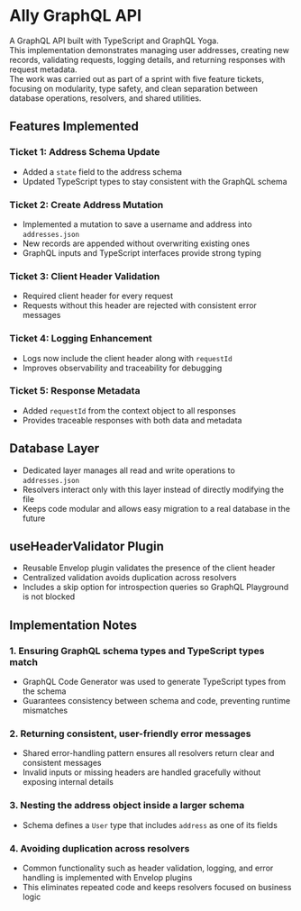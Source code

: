 # Ally GraphQL API

A GraphQL API built with TypeScript and GraphQL Yoga.  
This implementation demonstrates managing user addresses, creating new records, validating requests, logging details, and returning responses with request metadata.  
The work was carried out as part of a sprint with five feature tickets, focusing on modularity, type safety, and clean separation between database operations, resolvers, and shared utilities.

## Features Implemented

### Ticket 1: Address Schema Update
- Added a `state` field to the address schema
- Updated TypeScript types to stay consistent with the GraphQL schema

### Ticket 2: Create Address Mutation
- Implemented a mutation to save a username and address into `addresses.json`
- New records are appended without overwriting existing ones
- GraphQL inputs and TypeScript interfaces provide strong typing

### Ticket 3: Client Header Validation
- Required client header for every request
- Requests without this header are rejected with consistent error messages

### Ticket 4: Logging Enhancement
- Logs now include the client header along with `requestId`
- Improves observability and traceability for debugging

### Ticket 5: Response Metadata
- Added `requestId` from the context object to all responses
- Provides traceable responses with both data and metadata

## Database Layer
- Dedicated layer manages all read and write operations to `addresses.json`
- Resolvers interact only with this layer instead of directly modifying the file
- Keeps code modular and allows easy migration to a real database in the future

## useHeaderValidator Plugin
- Reusable Envelop plugin validates the presence of the client header
- Centralized validation avoids duplication across resolvers
- Includes a skip option for introspection queries so GraphQL Playground is not blocked

## Implementation Notes

### 1. Ensuring GraphQL schema types and TypeScript types match
- GraphQL Code Generator was used to generate TypeScript types from the schema
- Guarantees consistency between schema and code, preventing runtime mismatches

### 2. Returning consistent, user-friendly error messages
- Shared error-handling pattern ensures all resolvers return clear and consistent messages
- Invalid inputs or missing headers are handled gracefully without exposing internal details

### 3. Nesting the address object inside a larger schema
- Schema defines a `User` type that includes `address` as one of its fields

### 4. Avoiding duplication across resolvers
- Common functionality such as header validation, logging, and error handling is implemented with Envelop plugins
- This eliminates repeated code and keeps resolvers focused on business logic

